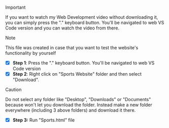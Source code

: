 > [!IMPORTANT]
> If you want to watch my Web Development video without downloading it, you can simply press the "." keyboard button. You'll be navigated to web VS Code version and you can watch the video from there.

> [!NOTE]
> This file was created in case that you want to test the website's functionality by yourself

- [x] **Step 1**: Press the "." keyboard button. You'll be navigated to web VS Code version
- [x] **Step 2**: Right click on "Sports Website" folder and then select "Download". 
> [!CAUTION] 
> Do not select any folder like "Desktop", "Downloads" or "Documents" because won't let you download the folder. Instead make a new folder everywhere (including 3 above folders) and download it there.
- [x] **Step 3:** Run "Sports.html" file